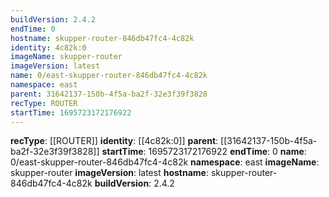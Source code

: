 ```yaml
---
buildVersion: 2.4.2
endTime: 0
hostname: skupper-router-846db47fc4-4c82k
identity: 4c82k:0
imageName: skupper-router
imageVersion: latest
name: 0/east-skupper-router-846db47fc4-4c82k
namespace: east
parent: 31642137-150b-4f5a-ba2f-32e3f39f3828
recType: ROUTER
startTime: 1695723172176922
---
```

**recType**: [[ROUTER]]
**identity**: [[4c82k:0]]
**parent**: [[31642137-150b-4f5a-ba2f-32e3f39f3828]]
**startTime**: 1695723172176922
**endTime**: 0
**name**: 0/east-skupper-router-846db47fc4-4c82k
**namespace**: east
**imageName**: skupper-router
**imageVersion**: latest
**hostname**: skupper-router-846db47fc4-4c82k
**buildVersion**: 2.4.2